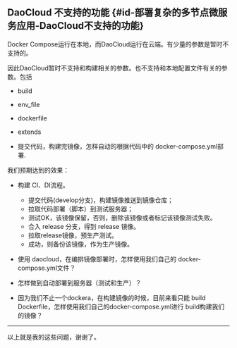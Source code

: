 ## DaoCloud 不支持的功能 {#id-部署复杂的多节点微服务应用-DaoCloud不支持的功能}

Docker Compose运行在本地，而DaoCloud运行在云端。有少量的参数是暂时不支持的。

因此DaoCloud暂时不支持和构建相关的参数。也不支持和本地配置文件有关的参数。包括

* build
* env\_file 
* dockerfile
* extends

* 提交代码，构建完镜像，怎样自动的根据代码中的 docker-compose.yml部署.







我们预期达到的效果：

* 构建 CI、DI流程。 
  * 提交代码\(develop分支\)，构建镜像推送到镜像仓库；
  * 拉取代码部署（脚本）到测试服务器；
  * 测试OK，该镜像保留，否则，删除该镜像或者标记该镜像测试失败。
  * 合入 release 分支，得到 release 镜像。
  * 拉取release镜像，预生产测试。
  * 成功，则备份该镜像，作为生产镜像。

* 使用 daocloud，在编排镜像部署时，怎样使用我们自己的 docker-compose.yml文件？
* 怎样做到自动部署到服务器（测试和生产）？
* 因为我们不止一个dockera，在构建镜像的时候，目前来看只能 build  Dockerfile，怎样使用我们自己的docker-compose.yml进行 build构建我们的镜像？

---

以上就是我的这些问题，谢谢了。

